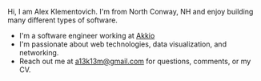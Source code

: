 Hi, I am Alex Klementovich.
I'm from North Conway, NH and enjoy building many different types of software.
- I'm a software engineer working at [Akkio](https://www.akkio.com/)
- I'm passionate about web technologies, data visualization, and networking.
- Reach out me at a13k13m@gmail.com for questions, comments, or my CV.

